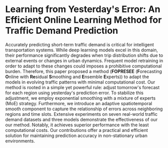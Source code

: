# Learning from Yesterday's Error: An Efficient Online Learning Method for Traffic Demand Prediction
Accurately predicting short-term traffic demand is critical for intelligent transportation systems. While deep learning models excel in this domain, their performance significantly degrades when trip distribution shifts due to external events or changes in urban dynamics. Frequent model retraining in order to adapt to these changes could imposes a prohibitive computational burden. Therefore, this paper proposed a method (**FOPRESEE** (**F**orecasting **O**nline with **Re**sidual **S**moothing and **E**nsemble **E**xperts)) to adapt the models in evolving traffic patterns with minimal computational cost. Our method is rooted in a simple yet powerful rule: adjust tomorrow's forecast for each region using yesterday's prediction error. To stabilize this adjustment, we employ exponential smoothing with a mixture of experts (MoE) strategy. Furthermore, we introduce an adaptive spatiotemporal smooth component to capture the relationship of errors across neighboring regions and time slots. Extensive experiments on seven real-world traffic demand datasets and three models demonstrate the effectiveness of our our method. Notably, it achieves superior performance with the least computational costs. Our contributions offer a practical and efficient solution for maintaining prediction accuracy in non-stationary urban environments.
